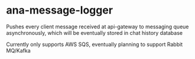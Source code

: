 # ana-message-logger
Pushes every client message received at api-gateway to messaging queue asynchronously, which will be eventually stored in chat history database

Currently only supports AWS SQS, eventually planning to support Rabbit MQ/Kafka
